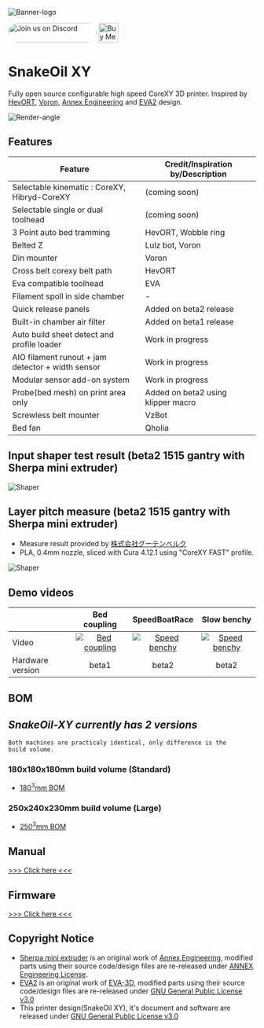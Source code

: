 ![Banner-logo](./Doc/img/banner-logo.png)

<a href="https://discord.gg/WZVP2HuAag" style="height: 40px !important;"><img src="https://discordapp.com/api/guilds/851371040566673428/widget.png?style=banner2" alt="Join us on Discord" style="height: 40px !important;width: 180px !important;border-radius: 19px !important;" ></a>
<a href='https://ko-fi.com/F1F06RMBO' target='_blank'><img height='36' style='border:0px;height:40px;' src='https://cdn.ko-fi.com/cdn/kofi2.png?v=3' border='0' alt='Buy Me a Coffee at ko-fi.com' /></a>

# SnakeOil XY

Fully open source configurable high speed CoreXY 3D printer. Inspired by [HevORT](https://miragec79.github.io/HevORT/), [Voron](https://vorondesign.com/), [Annex Engineering](https://github.com/Annex-Engineering) and [EVA2](https://main.eva-3d.page/) design.

![Render-angle](./Doc/img/angle-render.png)

## Features

<table>
    <thead>
        <tr>
            <th>Feature</th>
            <th>Credit/Inspiration by/Description</th>
        </tr>
    </thead>
    <tbody>
        <tr>
            <td>Selectable kinematic : CoreXY, Hibryd-CoreXY </td>
            <td>(coming soon)</td>
        </tr>
        <tr>
            <td>Selectable single or dual toolhead </td>
            <td>(coming soon)</td>
        </tr>
        <tr>
            <td>3 Point auto bed tramming</td>
            <td>HevORT, Wobble ring</td>
        </tr>
        <tr>
            <td>Belted Z</td>
            <td>Lulz bot, Voron</td>
        </tr>
        <tr>
            <td>Din mounter</td>
            <td>Voron</td>
        </tr>
        <tr>
            <td>Cross belt corexy belt path</td>
            <td>HevORT</td>
        </tr>
        <tr>
            <td>Eva compatible toolhead</td>
            <td>EVA</td>
        </tr>
        <tr>
            <td>Filament spoll in side chamber</td>
            <td>-</td>
        </tr>
        <tr>
            <td>Quick release panels</td>
            <td>Added on beta2 release</td>
        </tr>
        <tr>
            <td>Built-in chamber air filter</td>
            <td>Added on beta1 release</td>
        </tr>
        <tr>
            <td>Auto build sheet detect and profile loader</td>
            <td>Work in progress</td>
        </tr>
        <tr>
            <td>AIO filament runout + jam detector + width sensor</td>
            <td>Work in progress</td>
        </tr>
        <tr>
            <td>Modular sensor add-on system</td>
            <td>Work in progress</td>
        </tr>
        <tr>
            <td>Probe(bed mesh) on print area only</td>
            <td>Added on beta2 using klipper macro</td>
        </tr>
        <tr>
            <td>Screwless belt mounter</td>
            <td>VzBot</td>
        </tr>
        <tr>
            <td>Bed fan</td>
            <td>Qholia</td>
        </tr>
    </tbody>
</table>

## Input shaper test result (beta2 1515 gantry with Sherpa mini extruder)

![Shaper](./Doc/img/beta2-accel-test.png)

## Layer pitch measure (beta2 1515 gantry with Sherpa mini extruder)

- Measure result provided by [株式会社グーテンベルク](https://gutenberg.co.jp/)
- PLA, 0.4mm nozzle, sliced with Cura 4.12.1 using "CoreXY FAST" profile.

![Shaper](./Doc/img/layer-measure.png)

## Demo videos

<table>
    <thead>
        <tr>
            <th></th>
            <th align="center">Bed coupling</th>
            <th align="center">SpeedBoatRace</th>
            <th align="center">Slow benchy</th>
        </tr>
    </thead>
    <tbody>
        <tr>
            <td>Video</td>
            <td align="center"><a href="https://youtu.be/pQPhEykthEg" rel="nofollow">
            <img src="https://img.youtube.com/vi/pQPhEykthEg/0.jpg" alt="Bed coupling"/></a></td>
            <td align="center"><a href="https://youtu.be/tPoP6zmxsCY" rel="nofollow">
            <img src="https://img.youtube.com/vi/tPoP6zmxsCY/0.jpg" alt="Speed benchy"/></a></td>
            <td align="center"><a href="https://youtu.be/kLawpgAUUPE" rel="nofollow">
            <img src="https://img.youtube.com/vi/kLawpgAUUPE/0.jpg" alt="Speed benchy"/></a></td>
        </tr>
        <tr>
            <td>Hardware version</td>
            <td align="center">beta1</td>
            <td align="center">beta2</td>
            <td align="center">beta2</td>
        </tr>
    </tbody>
</table>

## BOM

## **_SnakeOil-XY currently has 2 versions_**

<code>Both machines are practicaly identical, only difference is the build volume. </code>

### 180x180x180mm build volume (Standard)

- [180<sup>3</sup>mm BOM](./Doc/BOM/bom-180.md)

### 250x240x230mm build volume (Large)

- [250<sup>3</sup>mm BOM](./Doc/BOM/bom-250.md)

## Manual

[>>> Click here <<<](./Doc/Manual/README.md)

## Firmware

[>>> Click here <<<](./Firmware/README.md)

## Copyright Notice

- [Sherpa mini extruder](https://github.com/Annex-Engineering/Sherpa_Mini-Extruder) is an original work of [Annex Engineering](https://github.com/Annex-Engineering), modified parts using their source code/design files are re-released under [ANNEX Engineering License](https://github.com/Annex-Engineering/ANNEX-Engineering-License-Agreement/blob/main/LICENSE.md).
- [EVA2](https://github.com/EVA-3D/eva-main) is an original work of [EVA-3D](https://github.com/EVA-3D), modified parts using their source code/design files are re-released under [GNU General Public License v3.0](https://github.com/EVA-3D/eva-main/blob/main/LICENSE)
- This printer design(SnakeOil XY), it's document and software are released under [GNU General Public License v3.0](https://github.com/ChipCE/SnakeOil-XY/blob/master/LICENSE)
